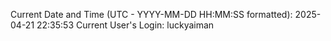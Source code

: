 Current Date and Time (UTC - YYYY-MM-DD HH:MM:SS formatted): 2025-04-21 22:35:53
Current User's Login: luckyaiman
